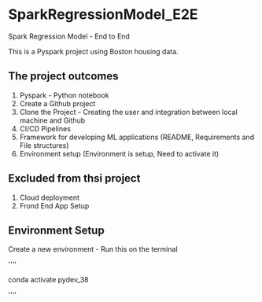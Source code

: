 # SparkRegressionModel_E2E

Spark Regression Model - End to End 

This is a Pyspark project using Boston housing data. 

## The project outcomes 
1. Pyspark - Python notebook
2. Create a Github project
3. Clone the Project - Creating the user and integration between local machine and Github
4. CI/CD Pipelines
5. Framework for developing ML applications (README, Requirements and File structures)
6. Environment setup (Environment is setup, Need to activate it)


## Excluded from thsi project
1. Cloud deployment
2. Frond End App Setup


## Environment Setup

Create a new environment - Run this on the terminal

''''

conda activate pydev_38


''''





